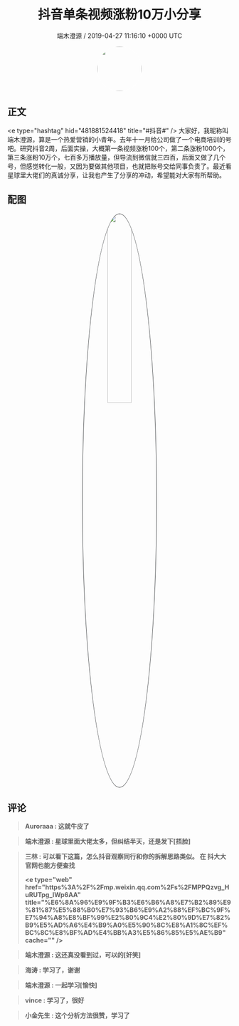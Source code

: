 <h1 align="center">抖音单条视频涨粉10万小分享</h1>
<p align="center">
    <a>端木澄源 / 2019-04-27 11:16:10 &#43;0000 UTC</a>
</p>

<div align="center">
    <img src="https://images.zsxq.com/FpZiv-DXKEhxisQi47HFPX0MqV4a?e=1590940799&amp;token=kIxbL07-8jAj8w1n4s9zv64FuZZNEATmlU_Vm6zD:aNfmt87Ca_vilezkQGHXVLgFMXE=" width="100" height="100" style="border:1px solid;border-radius:50%; color:#ffffff"/>
</div>

## 正文

<div>
&lt;e type=&#34;hashtag&#34; hid=&#34;481881524418&#34; title=&#34;#抖音#&#34; /&gt; 大家好，我昵称叫端木澄源，算是一个热爱营销的小青年。去年十一月给公司做了一个电商培训的号吧。研究抖音2周，后面实操，大概第一条视频涨粉100个，第二条涨粉1000个，第三条涨粉10万个，七百多万播放量，但导流到微信就三四百，后面又做了几个号，但感觉转化一般，又因为要做其他项目，也就把账号交给同事负责了。最近看星球里大佬们的真诚分享，让我也产生了分享的冲动，希望能对大家有所帮助。
</div>

## 配图
<div class="image" align="center">

<img src="https://images.zsxq.com/Fnk0guc0a8lNG7wwTxoqdQLiZmW1?imageMogr2/auto-orient/thumbnail/800x/format/jpg/blur/1x0/quality/75&amp;e=1590940799&amp;token=kIxbL07-8jAj8w1n4s9zv64FuZZNEATmlU_Vm6zD:sd4BxoJJ-xjcAXH4U_N9wBMQeuM=" width="33%" height="33%" style="border:1px solid;border-radius:50%; color:#3c3f41"/>

</div>

## 评论

<div align="left">
<div>

<blockquote >
<span> <strong>Auroraaa : 这就牛皮了 </strong></span>
</blockquote>

<blockquote >
<span> <strong>端木澄源 : 星球里面大佬太多，但纠结半天，还是发下[捂脸] </strong></span>
</blockquote>

<blockquote >
<span> <strong>三林 : 可以看下这篇，怎么抖音观察同行和你的拆解思路类似。 在 抖大大 官网也能方便查找 

&lt;e type=&#34;web&#34; href=&#34;https%3A%2F%2Fmp.weixin.qq.com%2Fs%2FMPPQzvg_HuRUTpg_IWp6AA&#34; title=&#34;%E6%8A%96%E9%9F%B3%E6%B6%A8%E7%B2%89%E9%81%87%E5%88%B0%E7%93%B6%E9%A2%88%EF%BC%9F%E7%94%A8%E8%BF%99%E2%80%9C4%E2%80%9D%E7%82%B9%E5%AD%A6%E4%B9%A0%E5%90%8C%E8%A1%8C%EF%BC%8C%E8%BF%AD%E4%BB%A3%E5%86%85%E5%AE%B9&#34; cache=&#34;&#34; /&gt; </strong></span>
</blockquote>

<blockquote >
<span> <strong>端木澄源 : 这还真没看到过，可以的[奸笑] </strong></span>
</blockquote>

<blockquote >
<span> <strong>海涛 : 学习了，谢谢 </strong></span>
</blockquote>

<blockquote >
<span> <strong>端木澄源 : 一起学习[愉快] </strong></span>
</blockquote>

<blockquote >
<span> <strong>vince : 学习了，很好 </strong></span>
</blockquote>

<blockquote >
<span> <strong>小金先生 : 这个分析方法很赞，学习了 </strong></span>
</blockquote>

</div>
</div>